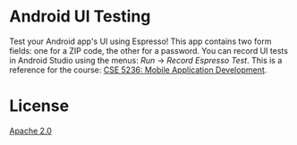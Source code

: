 Android UI Testing
==================

Test your Android app's UI using Espresso! This app contains two form fields: one for a ZIP 
code, the other for a password. You can record UI tests in Android Studio using the menus:
*Run* -> *Record Espresso Test*. This is a reference for the course:
[CSE 5236: Mobile Application Development](http://web.cse.ohio-state.edu/~champion/5236).

License
=======

[Apache 2.0](https://apache.org/licenses/LICENSE-2.0)
